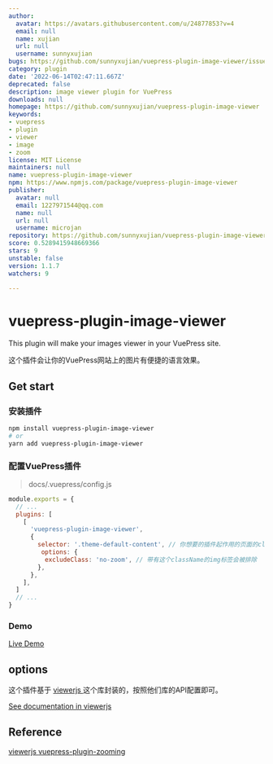 ```yaml
---
author:
  avatar: https://avatars.githubusercontent.com/u/24877853?v=4
  email: null
  name: xujian
  url: null
  username: sunnyxujian
bugs: https://github.com/sunnyxujian/vuepress-plugin-image-viewer/issues
category: plugin
date: '2022-06-14T02:47:11.667Z'
deprecated: false
description: image viewer plugin for VuePress
downloads: null
homepage: https://github.com/sunnyxujian/vuepress-plugin-image-viewer
keywords:
- vuepress
- plugin
- viewer
- image
- zoom
license: MIT License
maintainers: null
name: vuepress-plugin-image-viewer
npm: https://www.npmjs.com/package/vuepress-plugin-image-viewer
publisher:
  avatar: null
  email: 1227971544@qq.com
  name: null
  url: null
  username: microjan
repository: https://github.com/sunnyxujian/vuepress-plugin-image-viewer
score: 0.5289415948669366
stars: 9
unstable: false
version: 1.1.7
watchers: 9

---
```


# vuepress-plugin-image-viewer

This plugin will make your images viewer in your VuePress site.  

这个插件会让你的VuePress网站上的图片有便捷的语言效果。

## Get start
### 安装插件
```sh
npm install vuepress-plugin-image-viewer
# or
yarn add vuepress-plugin-image-viewer
```
### 配置VuePress插件
> docs/.vuepress/config.js
```js
module.exports = {
  // ...
  plugins: [
    [
      'vuepress-plugin-image-viewer',
      {
        selector: '.theme-default-content', // 你想要的插件起作用的页面的class或id
         options: {
          excludeClass: 'no-zoom', // 带有这个className的img标签会被排除
        },
      },
    ],
  ]
  // ...
}
```
### Demo
[ Live Demo ](http://xujian.site/vuepress-plugin-image-viewer/)


## options
这个插件基于 [ viewerjs ](https://github.com/fengyuanchen/viewerjs) 这个库封装的，按照他们库的API配置即可。  

[See documentation in viewerjs](https://github.com/fengyuanchen/viewerjs#options)

## Reference

[ viewerjs ](https://github.com/fengyuanchen/viewerjs)
[ vuepress-plugin-zooming ](https://github.com/vuepress/vuepress-community/tree/main/packages/vuepress-plugin-zooming)

